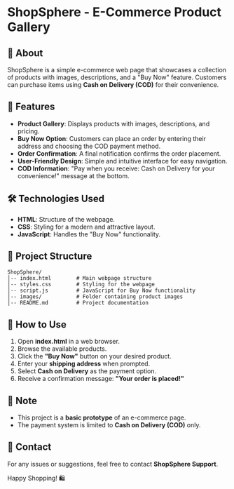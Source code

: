 # ShopSphere - E-Commerce Product Gallery

## 📌 About
ShopSphere is a simple e-commerce web page that showcases a collection of products with images, descriptions, and a "Buy Now" feature. Customers can purchase items using **Cash on Delivery (COD)** for their convenience.

## 🚀 Features
- **Product Gallery**: Displays products with images, descriptions, and pricing.
- **Buy Now Option**: Customers can place an order by entering their address and choosing the COD payment method.
- **Order Confirmation**: A final notification confirms the order placement.
- **User-Friendly Design**: Simple and intuitive interface for easy navigation.
- **COD Information**: "Pay when you receive: Cash on Delivery for your convenience!" message at the bottom.

## 🛠️ Technologies Used
- **HTML**: Structure of the webpage.
- **CSS**: Styling for a modern and attractive layout.
- **JavaScript**: Handles the "Buy Now" functionality.

## 📂 Project Structure
```
ShopSphere/
│-- index.html        # Main webpage structure
│-- styles.css        # Styling for the webpage
│-- script.js         # JavaScript for Buy Now functionality
│-- images/           # Folder containing product images
│-- README.md         # Project documentation
```

## 🛒 How to Use
1. Open **index.html** in a web browser.
2. Browse the available products.
3. Click the **"Buy Now"** button on your desired product.
4. Enter your **shipping address** when prompted.
5. Select **Cash on Delivery** as the payment option.
6. Receive a confirmation message: **"Your order is placed!"**

## 📌 Note
- This project is a **basic prototype** of an e-commerce page.
- The payment system is limited to **Cash on Delivery (COD)** only.

## 📧 Contact
For any issues or suggestions, feel free to contact **ShopSphere Support**.

Happy Shopping! 🛍️

